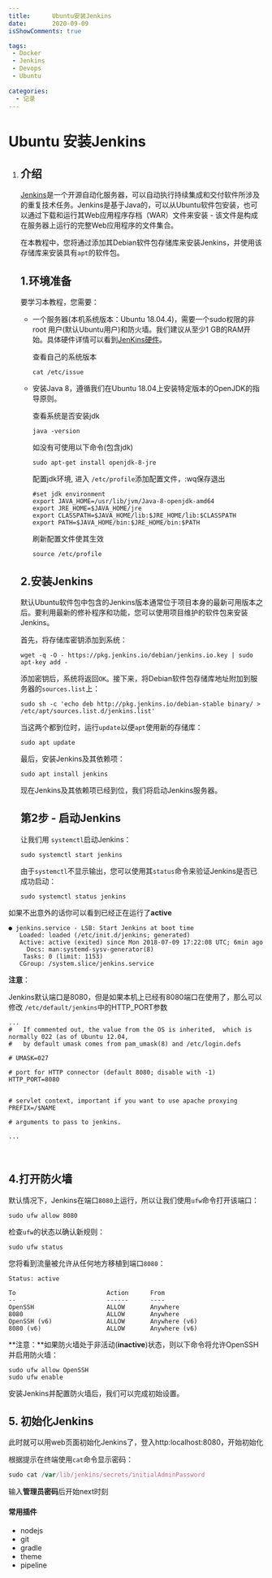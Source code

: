 ```yaml
---
title:      Ubuntu安装Jenkins
date:       2020-09-09
isShowComments: true

tags:
 - Docker
 - Jenkins
 - Devops
 - Ubuntu
 
categories:
  - 记录
---
```


# **Ubuntu 安装Jenkins**

1. ## **介绍**

   [Jenkins](https://jenkins.io/)是一个开源自动化服务器，可以自动执行持续集成和交付软件所涉及的重复技术任务。Jenkins是基于Java的，可以从Ubuntu软件包安装，也可以通过下载和运行其Web应用程序存档（WAR）文件来安装 - 该文件是构成在服务器上运行的完整Web应用程序的文件集合。

   在本教程中，您将通过添加其Debian软件包存储库来安装Jenkins，并使用该存储库来安装具有`apt`的软件包。

   ## **1.环境准备**

   要学习本教程，您需要：

   - 一个服务器(本机系统版本：Ubuntu 18.04.4)，需要一个sudo权限的非root 用户(默认Ubuntu用户)和防火墙。我们建议从至少1 GB的RAM开始。具体硬件详情可以看到[JenKins硬件](https://jenkins.io/doc/book/hardware-recommendations/)。
   
     查看自己的系统版本
   
     ```shell
     cat /etc/issue
     ```
   
   - 安装Java 8，遵循我们在Ubuntu 18.04上安装特定版本的OpenJDK的指导原则。
   
     查看系统是否安装jdk
   
     ```shell
     java -version
     ```
   
     如没有可使用以下命令(包含jdk)
   
     ```shell
     sudo apt-get install openjdk-8-jre
     ```
   
     配置jdk环境, 进入 `/etc/profile`添加配置文件，:wq保存退出
   
     ```shell
     #set jdk environment 
     export JAVA_HOME=/usr/lib/jvm/Java-8-openjdk-amd64 
     export JRE_HOME=$JAVA_HOME/jre 
     export CLASSPATH=$JAVA_HOME/lib:$JRE_HOME/lib:$CLASSPATH 
     export PATH=$JAVA_HOME/bin:$JRE_HOME/bin:$PATH
     ```
   
     刷新配置文件使其生效
   
     ```shell
     source /etc/profile
     ```
   
     

   ## **2.安装Jenkins**

   默认Ubuntu软件包中包含的Jenkins版本通常位于项目本身的最新可用版本之后。要利用最新的修补程序和功能，您可以使用项目维护的软件包来安装Jenkins。

   首先，将存储库密钥添加到系统：

   ```shell
   wget -q -O - https://pkg.jenkins.io/debian/jenkins.io.key | sudo apt-key add -
   ```

   添加密钥后，系统将返回`OK`。接下来，将Debian软件包存储库地址附加到服务器的`sources.list`上：

   ```shell
   sudo sh -c 'echo deb http://pkg.jenkins.io/debian-stable binary/ > /etc/apt/sources.list.d/jenkins.list'
   ```

   当这两个都到位时，运行`update`以便`apt`使用新的存储库：

   ```shell
   sudo apt update
   ```

   最后，安装Jenkins及其依赖项：

   ```shell
   sudo apt install jenkins
   ```

   现在Jenkins及其依赖项已经到位，我们将启动Jenkins服务器。

   ## **第2步 - 启动Jenkins**

   让我们用 `systemctl`启动Jenkins：

   ```shell
   sudo systemctl start jenkins
   ```

   由于`systemctl`不显示输出，您可以使用其`status`命令来验证Jenkins是否已成功启动：

   ```shell
   sudo systemctl status jenkins
   ```

  如果不出意外的话你可以看到已经正在运行了**active**

   ```shell
   ● jenkins.service - LSB: Start Jenkins at boot time
      Loaded: loaded (/etc/init.d/jenkins; generated)
      Active: active (exited) since Mon 2018-07-09 17:22:08 UTC; 6min ago
        Docs: man:systemd-sysv-generator(8)
       Tasks: 0 (limit: 1153)
      CGroup: /system.slice/jenkins.service
   ```

   **注意**：

​	Jenkins默认端口是8080，但是如果本机上已经有8080端口在使用了，那么可以修改 `/etc/default/jenkins`中的HTTP_PORT参数

```shell
...
#   If commented out, the value from the OS is inherited,  which is normally 022 (as of Ubuntu 12.04,
#   by default umask comes from pam_umask(8) and /etc/login.defs

# UMASK=027

# port for HTTP connector (default 8080; disable with -1)
HTTP_PORT=8080


# servlet context, important if you want to use apache proxying
PREFIX=/$NAME

# arguments to pass to jenkins.

...
```

​	

   ## **4.打开防火墙**

   默认情况下，Jenkins在端口`8080`上运行，所以让我们使用`ufw`命令打开该端口：

   ```shell
   sudo ufw allow 8080
   ```

   检查`ufw`的状态以确认新规则：

   ```shell
   sudo ufw status
   ```

   您将看到流量被允许从任何地方移植到端口`8080`：

   ```shell
   Status: active
   
   To                         Action      From
   --                         ------      ----
   OpenSSH                    ALLOW       Anywhere
   8080                       ALLOW       Anywhere
   OpenSSH (v6)               ALLOW       Anywhere (v6)
   8080 (v6)                  ALLOW       Anywhere (v6)
   ```

   **注意：**如果防火墙处于非活动(**inactive**)状态，则以下命令将允许OpenSSH并启用防火墙：

   ```shell
   sudo ufw allow OpenSSH
   sudo ufw enable
   ```

   安装Jenkins并配置防火墙后，我们可以完成初始设置。

   ## 5. 初始化Jenkins

 此时就可以用web页面初始化Jenkins了，登入http:localhost:8080，开始初始化

根据提示在终端使用`cat`命令显示密码：

   ```javascript
   sudo cat /var/lib/jenkins/secrets/initialAdminPassword
   ```

输入**管理员密码**后开始next时刻

#### 常用插件
- nodejs
- git
- gradle
- theme
- pipeline




   

   